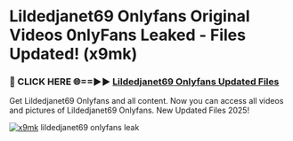 # Lildedjanet69 Onlyfans Original Videos 0nlyFans Leaked - Files Updated! (x9mk)

<h3>🔴 CLICK HERE 🌐==►► <a href="https://tinyurl.com/2jnfzry5" rel="nofollow">Lildedjanet69 Onlyfans Updated Files</a></h3>

Get Lildedjanet69 Onlyfans and all content. Now you can access all videos and pictures of Lildedjanet69 Onlyfans. New Updated Files 2025!

[![x9mk](https://i.imgur.com/GyGTBgg.gif)](https://tinyurl.com/2jnfzry5)
lildedjanet69 onlyfans leak